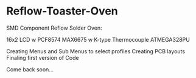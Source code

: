 # Reflow-Toaster-Oven
SMD Component Reflow Solder Oven:

16x2 LCD w PCF8574
MAX6675 w K-type Thermocouple
ATMEGA328PU

Creating Menus and Sub Menus to select profiles
Creating PCB layouts
Finaling first version of Code

Come back soon...
